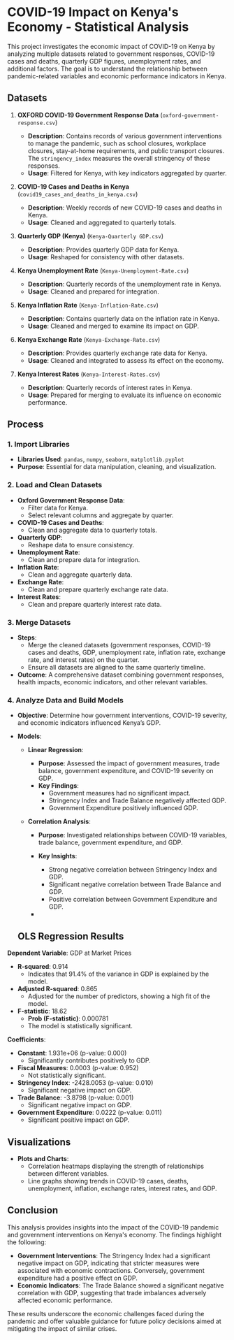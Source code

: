 # COVID-19 Impact on Kenya's Economy - Statistical Analysis

This project investigates the economic impact of COVID-19 on Kenya by analyzing multiple datasets related to government responses, COVID-19 cases and deaths, quarterly GDP figures, unemployment rates, and additional factors. The goal is to understand the relationship between pandemic-related variables and economic performance indicators in Kenya.

## Datasets

1. **OXFORD COVID-19 Government Response Data** (`oxford-government-response.csv`)
   - **Description**: Contains records of various government interventions to manage the pandemic, such as school closures, workplace closures, stay-at-home requirements, and public transport closures. The `stringency_index` measures the overall stringency of these responses.
   - **Usage**: Filtered for Kenya, with key indicators aggregated by quarter.

2. **COVID-19 Cases and Deaths in Kenya** (`covid19_cases_and_deaths_in_kenya.csv`)
   - **Description**: Weekly records of new COVID-19 cases and deaths in Kenya.
   - **Usage**: Cleaned and aggregated to quarterly totals.

3. **Quarterly GDP (Kenya)** (`Kenya-Quarterly GDP.csv`)
   - **Description**: Provides quarterly GDP data for Kenya.
   - **Usage**: Reshaped for consistency with other datasets.

4. **Kenya Unemployment Rate** (`Kenya-Unemployment-Rate.csv`)
   - **Description**: Quarterly records of the unemployment rate in Kenya.
   - **Usage**: Cleaned and prepared for integration.

5. **Kenya Inflation Rate** (`Kenya-Inflation-Rate.csv`)
   - **Description**: Contains quarterly data on the inflation rate in Kenya.
   - **Usage**: Cleaned and merged to examine its impact on GDP.

6. **Kenya Exchange Rate** (`Kenya-Exchange-Rate.csv`)
   - **Description**: Provides quarterly exchange rate data for Kenya.
   - **Usage**: Cleaned and integrated to assess its effect on the economy.

7. **Kenya Interest Rates** (`Kenya-Interest-Rates.csv`)
   - **Description**: Quarterly records of interest rates in Kenya.
   - **Usage**: Prepared for merging to evaluate its influence on economic performance.

## Process

### 1. Import Libraries
   - **Libraries Used**: `pandas`, `numpy`, `seaborn`, `matplotlib.pyplot`
   - **Purpose**: Essential for data manipulation, cleaning, and visualization.

### 2. Load and Clean Datasets
   - **Oxford Government Response Data**:
     - Filter data for Kenya.
     - Select relevant columns and aggregate by quarter.
   - **COVID-19 Cases and Deaths**:
     - Clean and aggregate data to quarterly totals.
   - **Quarterly GDP**:
     - Reshape data to ensure consistency.
   - **Unemployment Rate**:
     - Clean and prepare data for integration.
   - **Inflation Rate**:
     - Clean and aggregate quarterly data.
   - **Exchange Rate**:
     - Clean and prepare quarterly exchange rate data.
   - **Interest Rates**:
     - Clean and prepare quarterly interest rate data.

### 3. Merge Datasets
   - **Steps**:
     - Merge the cleaned datasets (government responses, COVID-19 cases and deaths, GDP, unemployment rate, inflation rate, exchange rate, and interest rates) on the quarter.
     - Ensure all datasets are aligned to the same quarterly timeline.
   - **Outcome**: A comprehensive dataset combining government responses, health impacts, economic indicators, and other relevant variables.

### 4. Analyze Data and Build Models

- **Objective**: Determine how government interventions, COVID-19 severity, and economic indicators influenced Kenya’s GDP.

- **Models**:
  - **Linear Regression**: 
    - **Purpose**: Assessed the impact of government measures, trade balance, government expenditure, and COVID-19 severity on GDP.
    - **Key Findings**:
      - Government measures had no significant impact.
      - Stringency Index and Trade Balance negatively affected GDP.
      - Government Expenditure positively influenced GDP.

  - **Correlation Analysis**:
    - **Purpose**: Investigated relationships between COVID-19 variables, trade balance, government expenditure, and GDP.
    - **Key Insights**:
      - Strong negative correlation between Stringency Index and GDP.
      - Significant negative correlation between Trade Balance and GDP.
      - Positive correlation between Government Expenditure and GDP.

     - 
   ## OLS Regression Results

**Dependent Variable**: GDP at Market Prices

- **R-squared**: 0.914
  - Indicates that 91.4% of the variance in GDP is explained by the model.
- **Adjusted R-squared**: 0.865
  - Adjusted for the number of predictors, showing a high fit of the model.
- **F-statistic**: 18.62
  - **Prob (F-statistic)**: 0.000781
  - The model is statistically significant.

**Coefficients**:

- **Constant**: 1.931e+06 (p-value: 0.000)
  - Significantly contributes positively to GDP.
- **Fiscal Measures**: 0.0003 (p-value: 0.952)
  - Not statistically significant.
- **Stringency Index**: -2428.0053 (p-value: 0.010)
  - Significant negative impact on GDP.
- **Trade Balance**: -3.8798 (p-value: 0.001)
  - Significant negative impact on GDP.
- **Government Expenditure**: 0.0222 (p-value: 0.011)
  - Significant positive impact on GDP.


## Visualizations

- **Plots and Charts**:
  - Correlation heatmaps displaying the strength of relationships between different variables.
  - Line graphs showing trends in COVID-19 cases, deaths, unemployment, inflation, exchange rates, interest rates, and GDP.

## Conclusion

This analysis provides insights into the impact of the COVID-19 pandemic and government interventions on Kenya's economy. The findings highlight the following:

- **Government Interventions**: The Stringency Index had a significant negative impact on GDP, indicating that stricter measures were associated with economic contractions. Conversely, government expenditure had a positive effect on GDP.
- **Economic Indicators**: The Trade Balance showed a significant negative correlation with GDP, suggesting that trade imbalances adversely affected economic performance.

These results underscore the economic challenges faced during the pandemic and offer valuable guidance for future policy decisions aimed at mitigating the impact of similar crises.
